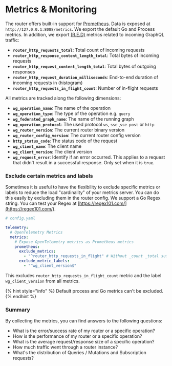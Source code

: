 # Metrics & Monitoring

The router offers built-in support for [Prometheus](https://prometheus.io/). Data is exposed at `http://127.0.0.1:8088/metrics`. We export the default Go and Process metrics. In addition, we export [(R.E.D)](https://thenewstack.io/monitoring-microservices-red-method/) metrics related to incoming GraphQL traffic:

* **`router_http_requests_total`**: Total count of incoming requests
* **`router_http_response_content_length_total`**: Total bytes of incoming requests
* **`router_http_request_content_length_total`**: Total bytes of outgoing responses
* **`router_http_request_duration_milliseconds`**: End-to-end duration of incoming requests in (histogram)
* **`router_http_requests_in_flight_count`**: Number of in-flight requests

All metrics are tracked along the following dimensions:

* **`wg_operation_name`**: The name of the operation
* **`wg_operation_type`**: The type of the operation e.g. `query`
* **`wg_federated_graph_name`**: The name of the running graph
* **`wg_operation_protocol`**: The used protocol `ws`, `sse` ,`sse-post` or `http`
* **`wg_router_version`**: The current router binary version
* **`wg_router_config_version`**: The current router config version
* **`http_status_code`**: The status code of the request
* **`wg_client_name`**: The client name
* **`wg_client_version`**: The client version
* **`wg_request_error`**: Identify if an error occurred. This applies to a request that didn't result in a successful response. Only set when it is `true`.

### Exclude certain metrics and labels

Sometimes it is useful to have the flexibility to exclude specific metrics or labels to reduce the load "cardinality" of your metrics server. You can do this easily by excluding them in the router config. We support a Go Regex string. You can test your Regex at [https://regex101.com/](https://regex101.com/).

```yaml
# config.yaml

telemetry:
  # OpenTelemetry Metrics
  metrics:
    # Expose OpenTelemetry metrics as Prometheus metrics
    prometheus:
      exclude_metrics:
        - "^router_http_requests_in_flight" # Without _count _total suffix
      exclude_metric_labels:
        - "^wg_client_version$"
```

This excludes `router_http_requests_in_flight_count` metric and the label `wg_client_version` from all metrics.

{% hint style="info" %}
Default process and Go metrics can't be excluded.
{% endhint %}

### Summary

By collecting the metrics, you can find answers to the following questions:

* What is the error/success rate of my router or a specific operation?
* How is the performance of my router or a specific operation?
* What is the average request/response size of a specific operation?
* How much traffic went through a router instance?
* What's the distribution of Queries / Mutations and Subscription requests?

